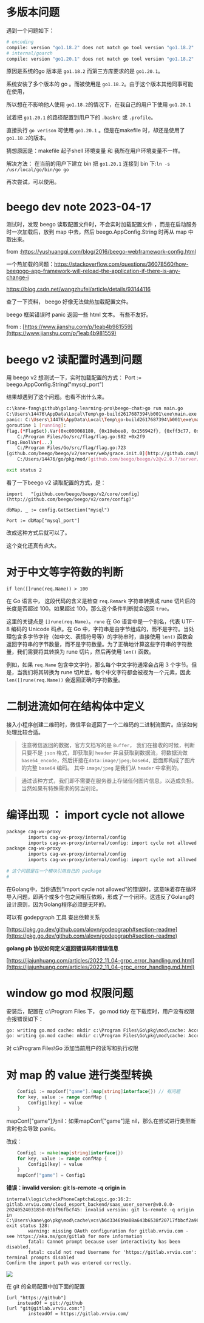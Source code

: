 # 多版本问题

遇到一个问题如下：

```sh 
# encoding
compile: version "go1.18.2" does not match go tool version "go1.18.2"
# internal/goarch
compile: version "go1.20.1" does not match go tool version "go1.18.2"
```

原因是系统的go 版本是 `go1.18.2` 而第三方库要求的是 `go1.20.1`。  

系统安装了多个版本的 go 。而被使用是 `go1.18.2`。由于这个版本其他同事可能在使用，

所以想在不影响他人使用 `go1.18.2`的情况下，在我自己的用户下使用 `go1.20.1`

试着把 `go1.20.1` 的路径配置到用户下的 `.bashrc` 或 `.profile`。

直接执行 `go verison` 可使用 `go1.20.1` 。但是在makefile 时，却还是使用了 `go1.18.2`的版本。

猜想原因是：makefile 起子shell 环境变量 和 我所在用户环境变量不一样。

解决方法： 在当前的用户下建立 bin 把   `go1.20.1` 连接到 bin 下:` ln -s /usr/local/go/bin/go go `

再次尝试，可以使用。

# beego dev note 2023-04-17

测试时，发现 beego 读取配置文件时，不会实时加载配置文件 ，而是在启动服务时一次加载后，放到 map 中去，然后 beego.AppConfig.String 时再从 map 中取出来。 

from :https://yushuangqi.com/blog/2016/beego-webframework-config.html

一个热加载的问题：https://stackoverflow.com/questions/36078560/how-beegogo-app-framework-will-reload-the-application-if-there-is-any-change-i

https://blog.csdn.net/wangzhufei/article/details/93144116

查了一下资料， beego 好像无法做热加载配置文件。

beego 框架错误时 panic 返回一些 html 文本。 有些不友好。 

from : [https://www.jianshu.com/p/1eab4b981559](https://www.jianshu.com/p/1eab4b981559)



# beego v2  读配置时遇到问题

用 beego v2 想测试一下，实时加载配置的方式： Port := beego.AppConfig.String("mysql_port")

结果却遇到了这个问题。也看不出什么来。

```sh
c:\kane-fang\github\golang-learning-pro\beego-chat>go run main.go
C:\Users\14476\AppData\Local\Temp\go-build2617687394\b001\exe\main.exe flag redefined: graceful
panic: C:\Users\14476\AppData\Local\Temp\go-build2617687394\b001\exe\main.exe flag redefined: graceful
goroutine 1 [running]:
flag.(*FlagSet).Var(0xc000068180, {0x10ebee8, 0x156942f}, {0xff3c77, 0x8}, {0x1009fb7, 0x21})
​    C:/Program Files/Go/src/flag/flag.go:982 +0x2f9
flag.BoolVar(...)
​    C:/Program Files/Go/src/flag/flag.go:723
[github.com/beego/beego/v2/server/web/grace.init.0](http://github.com/beego/beego/v2/server/web/grace.init.0)()
​    C:/Users/14476/go/pkg/mod/[github.com/beego/beego/v2@v2.0.7/server/web/grace/grace.go:93](http://github.com/beego/beego/v2@v2.0.7/server/web/grace/grace.go:93) +0x52

exit status 2
```


看了一下beego v2 读取配置的方式，是：

```golang
import   "[github.com/beego/beego/v2/core/config](http://github.com/beego/beego/v2/core/config)"

dbMap, _ := config.GetSection("mysql")

Port := dbMap["mysql_port"]
```

改成这种方式后就可以了。 

这个变化还真有点大。

# 对于中文等字符数的判断 

```golang
if len([]rune(req.Name)) > 100
```


在 Go 语言中， 这段代码的含义是检查 `req.Remark` 字符串转换成 rune 切片后的长度是否超过 100。如果超过 100，那么这个条件判断就会返回 `true`。

这里的关键点是 `[]rune(req.Name)`。`rune` 在 Go 语言中是一个别名，代表 UTF-8 编码的 Unicode 码点。在 Go 中，字符串是由字节组成的，而不是字符。当处理包含多字节字符（如中文、表情符号等）的字符串时，直接使用 `len()` 函数会返回字符串的字节数量，而不是字符数量。为了正确地计算这些字符串的字符数量，我们需要将其转换为 rune 切片，然后再使用 `len()` 函数。

例如，如果 `req.Name` 包含中文字符，那么每个中文字符通常会占用 3 个字节。但是，当我们将其转换为 rune 切片后，每个中文字符都会被视为一个元素，因此 `len([]rune(req.Name))` 会返回正确的字符数量。



# 二制进流如何在结构体中定义

接入小程序创建二维码时，微信平台返回了一个二维码的二进制流图片。应该如何处理比较合适。

>注意微信返回的数据，官方文档写的是 `Buffer`， 我们在接收的时候，判断只要不是 `json` 格式，即获取到 `header` 并且获取到数据流，将数据流做 `base64_encode`，然后拼接在`data:image/jpeg;base64,` 后面即构成了图片的完整 `base64` 编码。 其中 `image/jpeg` 是我们从 `header` 中拿到的。

> 通过该种方式，我们即不需要在服务器上存储任何图片信息，以造成负担。当然如果有特殊需求的另当别论。

# 编译出现 ： import cycle not allowe

```sh
package cag-wx-proxy
        imports cag-wx-proxy/internal/config
        imports cag-wx-proxy/internal/config: import cycle not allowed
package cag-wx-proxy
        imports cag-wx-proxy/internal/config
        imports cag-wx-proxy/internal/config: import cycle not allowed
        
# 这个问题是在一个模块引用自己的 package 
#
```

在Golang中，当你遇到“import cycle not allowed”的错误时，这意味着存在循环导入问题，即两个或多个包之间相互依赖，形成了一个闭环。这违反了Golang的设计原则，因为Golang程序必须是无环的。

可以有 godepgraph 工具 查出依赖关系 

[https://pkg.go.dev/github.com/alovn/godepgraph#section-readme](https://pkg.go.dev/github.com/alovn/godepgraph#section-readme)

**golang pb 协议如何定义返回错误码和错误信息** 

[https://jiajunhuang.com/articles/2022_11_04-grpc_error_handling.md.html](https://jiajunhuang.com/articles/2022_11_04-grpc_error_handling.md.html)


# window go mod  权限问题

安装后，配置在  c:\Program Files 下， go mod tidy  在下载库时，用户没有权限会报错误如下：

  ```cmd
go: writing go.mod cache: mkdir c:\Program Files\Go\pkg\mod\cache: Access is denied.
go: writing go.mod cache: mkdir c:\Program Files\Go\pkg\mod\cache: Access is denied.

```

对  c:\Program Files\Go 添加当前用户的读写和执行权限

# 对 map 的 value 进行类型转换


```go
	Config1 := mapConf["game"].(map[string]interface{}) // 有问题
	for key, value := range confMap {
		Config1[key] = value
	}
```
mapConf["game"]为nil：如果mapConf["game"]是 nil，那么在尝试进行类型断言时也会导致 panic。

改成：

```go
    Config1 := make(map[string]interface{})
	for key, value := range confMap {
		Config1[key] = value
	}
	mapConf["game"] = Config1
```

**错误：invalid version: git ls-remote -q origin in**

```
internal\logic\checkPhoneCaptchaLogic.go:16:2: gitlab.vrviu.com/cloud_esport_backend/saas_user_server@v0.0.0-20240524031850-03bf96fbcf45: invalid version: git ls-remote -q origin in C:\Users\kane\go\pkg\mod\cache\vcs\b6d3346b9a08a643b6538f20717fbbcf2a9651f4d8a8922abe6346170ec83489: exit status 128:
        warning: missing OAuth configuration for gitlab.vrviu.com - see https://aka.ms/gcm/gitlab for more information
        fatal: Cannot prompt because user interactivity has been disabled.
        fatal: could not read Username for 'https://gitlab.vrviu.com': terminal prompts disabled
Confirm the import path was entered correctly.
```

![](./assets/go-2024-10-02_16-11-34.jpg)

在 git 的全局配置中加下面的配置 
```
[url "https://github"]
	insteadOf = git://github
[url "git@gitlab.vrviu.com:"]
        insteadOf = https://gitlab.vrviu.com/   
```